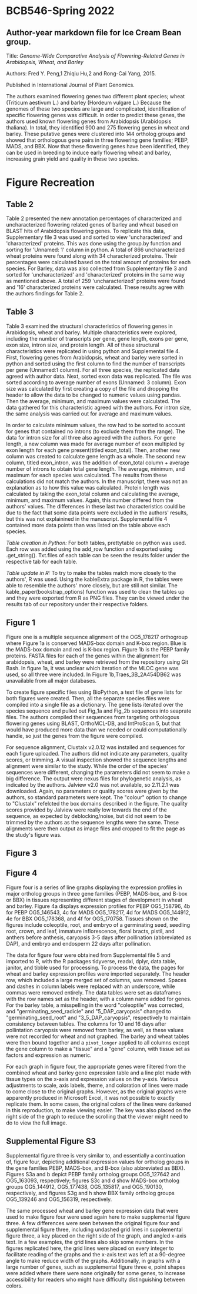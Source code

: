 # BCB546-Spring 2022

## Author-year markdown file for Ice Cream Bean group.

Title: _Genome-Wide Comparative Analysis of Flowering-Related Genes in Arabidopsis, Wheat, and Barley_

Authors: Fred Y. Peng,1 Zhiqiu Hu,2 and Rong-Cai Yang, 2015.

Published in International Journal of Plant Genomics.

The authors examined flowering genes two different plant species; wheat (Triticum aestivum L.) and barley (Hordeum vulgare L.)  Because the genomes of these two species are large and complicated, identification of specific flowering genes was difficult. In order to predict these  genes, the authors used known flowering genes from Arabidopsis (Arabidopsis thaliana). In total, they identified 900 and 275 flowering genes in wheat and barley. These putative genes were clustered into 144 ortholog groups and showed that orthologous gene pairs in three flowering gene families; PEBP, MADS, and BBX. Now that these flowering genes have been identified, they can be used in breeding to induce early flowering wheat and barley, increasing grain yield and quality in these two species.

# Figure Recreation
## Table 2
  Table 2 presented the new annotation percentages of characterized and uncharacterized flowering related genes of barley and wheat based on BLAST hits of Arabidopsis flowering genes. To replicate this data, Supplementary file 3 was used and sorted to view 'uncharacterized' and 'characterized' proteins. This was done using the group.by function and sorting for 'Unnamed: 1' column in python. A total of 866 uncharacterized wheat proteins were found along with 34 characterized proteins. Their percentages were calculated based on the total amount of proteins for each species. For Barley, data was also collected from Supplementary file 3 and sorted for 'uncharacterized' and 'characterized' proteins in the same way as mentioned above. A total of 259 'uncharacterized' proteins were found and '16' characterized proteins were calculated. These results agree with the authors findings for Table 2. 

## Table 3
  Table 3 examined the structural characteristics of flowering genes in Arabidopsis, wheat and barley. Multiple characteristics were explored, including the number of transcripts per gene, gene length, exons per gene, exon size, intron size, and protein length. All of these structural characteristics were replicated in using python and Supplemental file 4. First, flowering genes from Arabidopsis, wheat and barley were sorted in python and sorted using the first column to find the number of transcripts per gene (Unnamed:1 column). For all three species, the replicated data agreed with author data. Next, sorted exon data was replicated. The file was sorted according to average number of exons (Unnamed: 3 column). Exon size was calculated by first creating a copy of the file and dropping the header to allow the data to be changed to numeric values using pandas. Then the average, minimum, and maximum values were calculated. The data gathered for this characteristic agreed with the authors. For intron size, the same analysis was carried out for average and maximum values. 
  
  In order to calculate minimum values, the row had to be sorted to account for genes that contained no introns (to exclude them from the range). The data for intron size for all three also agreed with the authors. For gene length, a new column was made for average number of exon multipled by exon length for each gene present(titled exon_total). Then, another new column was created to calculate gene length as a whole. The second new column, titled exon_intron, was the addition of exon_total column + average number of introns to obtain total gene length. The average, minimum, and maximum for each species was calculated. The results from these calculations did not match the authors. In the manuscript, there was not an explanation as to how this value was calculated. Protein length was calculated by taking the exon_total column and calculating the average, minimum, and maximum values. Again, this number differed from the authors' values. The differences in these last two characteristics could be due to the fact that some data points were excluded in the authors' results, but this was not explainined in the manuscript. Supplemental file 4 contained more data points than was listed on the table above each species.

*Table creation in Python:*
For both tables, prettytable on python was used. Each row was added using the add_row function and exported using .get_string(). Txt.files of each table can be seen the results folder under the respective tab for each table.

*Table update in R:*
To try to make the tables match more closely to the authors', R was used. Using the kableExtra package in R, the tables were able to resemble the authors' more closely, but are still not similar. The kable_paper(bookstrap_options) function was used to clean the tables up and they were exported from R as PNG files. They can be viewed under the results tab of our repository under their respective folders. 

## Figure 1
  Figure one is a multiple sequence alignment of the OG5_178217 orthogroup where Figure 1a is conserved MADS-box domain and K-box region. Blue is the MADS-box domain and red is K-box region. Figure 1b is the PEBP family proteins. FASTA files for each of the genes within the alignment for arabidopsis, wheat, and barley were retrieved from the repository using Git Bash. In figure 1a, it was unclear which iteration of the MLOC gene was used, so all three were included. In Figure 1b,Traes_3B_2A454DB62 was unavailable from all major databases. 
  
  To create figure specific files using BioPython, a text file of gene lists for both figures were created. Then, all the separate species files were compiled into a single file as a dictionary. The gene lists iterated over the species sequence and pulled out Fig_1a and Fig_2b sequences into seaprate files. The authors compiled their sequences from targeting orthologous flowering genes using BLAST, OrthoMCL-DB, and IntProScan 5, but that would have produced more data than we needed or could computationally handle, so just the genes from the figure were compiled.  
  
  For sequence alignment, Clustalx v2.0.12 was installed and sequences for each figure uploaded. The authors did not indicate any parameters, quality scores, or trimming. A visual inspection showed the sequence lengths and alignment were similar to the study. While the order of the species' sequences were different, changing the parameters did not seem to make a big difference. The output were nexus files for phylogenetic analysis, as indicated by the authors. Jalview v2.0 was not available, so 2.11.2.1 was downloaded. Again, no parameters or quality scores were given by the authors, so standard parameters were kept. The "colour" option to change to "Clustalx" refelcted the box domains described in the figure. The quality scores provided by Jalview were really low towards the end of the sequence, as expected by deblocking/noise, but did not seem to be trimmed by the authors as the sequence lengths were the same. These alignments were then output as image files and cropped to fit the page as the study's figure was. 

## Figure 3

## Figure 4
Figure four is a series of line graphs displaying the expression profiles in major ortholog groups in three gene families (PEBP, MADS-box, and B-box or BBX) in tissues representing different stages of development in wheat and barley. Figure 4a displays expression profiles for PEBP OG5_158796, 4b for PEBP OG5_146543, 4c for MADS OG5_178217, 4d for MADS OG5_144912, 4e for BBX OG5_178368, and 4f for OG5_170758. Tissues shown on the figures include coleoptile, root, and embryo of a germinating seed, seedling root, crown, and leaf, immature inflorescence, floral bracts, pistil, and anthers before anthesis, caryopsis 3-5 days after pollination (abbreviated as DAP), and embryo and endosperm 22 days after pollination. 

The data for figure four were obtained from Supplemental file 5 and imported to R, with the R packages tidyverse, readxl, dplyr, data.table, janitor, and tibble used for processing. To process the data, the pages for wheat and barley expression profiles were imported separately. The header row, which included a large merged set of columns, was removed. Spaces and dashes in column labels were replaced with an underscore, while commas were removed entirely. The data tables were set as dataframes with the row names set as the header, with a column name added for genes. For the barley table, a misspelling in the word "coleoptile" was corrected, and "germinating_seed_radicle" and "5_DAP_caryopsis" changed to "germinating_seed_root" and "3_5_DAP_caryopsis", respectively to maintain consistency between tables. The columns for 10 and 16 days after pollintation caryopsis were removed from barley, as well, as these values were not recorded for wheat and not graphed. The barley and wheat tables were then bound together and a `pivot_longer` applied to all columns except the gene column to make a "tissue" and a "gene" column, with tissue set as factors and expression as numeric.

For each graph in figure four, the appropriate genes were filtered from the combined wheat and barley gene expression table and a line plot made with tissue types on the x-axis and expression values on the y-axis. Various adjustments to scale, axis labels, theme, and coloration of lines were made to come close to the original graphs. However, as the original graphs were apparently produced in Microsoft Excel, it was not possible to exactly replicate them. In some cases, the original colors of the lines were darkened in this reproduction, to make viewing easier. The key was also placed on the right side of the graph to reduce the scrolling that the viewer might need to do to view the full image.

## Supplemental Figure S3
Supplemental figure three is very similar to, and essentially a continuation of, figure four, depicting additional expression values for ortholog groups in the gene families PEBP, MADS-box, and B-box (also abbreviated as BBX). Figures S3a and b depict PEBP family ortholog groups OG5_127642 and OG5_163093, respectively; figures S3c and d show MADS-box ortholog groups OG5_144912, OG5_177438, OG5_135817, and OG5_190130, respectively, and figures S3g and h show BBX family ortholog groups OG5_139246 and OG5_156319, respectively. 

The same processed wheat and barley gene expression data that were used to make figure four were used again here to make supplemental figure three. A few differences were seen between the original figure four and supplemental figure three, including undashed grid lines in supplemental figure three, a key placed on the right side of the graph, and angled x-axis text. In a few examples, the grid lines also skip some numbers. In the figures replicated here, the grid lines were placed on every integer to facilitate reading of the graphs and the x-axis text was left at a 90-degree angle to make reduce width of the graphs. Additionally, in graphs with a large number of genes, such as supplemental figure three e, point shapes were added where there were none originally for some genes, to increase accessibility for readers who might have difficulty distinguishing between colors.
